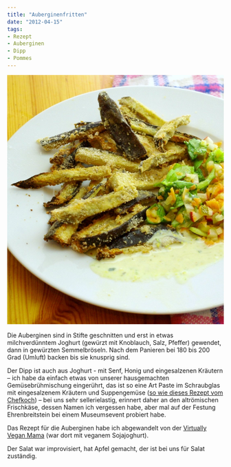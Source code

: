 ```yaml
---
title: "Auberginenfritten"
date: "2012-04-15" 
tags:
- Rezept
- Auberginen
- Dipp
- Pommes
---
```


[![](images/imgp8776.jpg "Auberginenfritten")](http://apfeleimer.wordpress.com/?attachment_id=285)

Die Auberginen sind in Stifte geschnitten und erst in etwas milchverdünntem Joghurt (gewürzt mit Knoblauch, Salz, Pfeffer) gewendet, dann in gewürzten Semmelbröseln. Nach dem Panieren bei 180 bis 200 Grad (Umluft) backen bis sie knusprig sind. 

Der Dipp ist auch aus Joghurt - mit Senf, Honig und eingesalzenen Kräutern – ich habe da einfach etwas von unserer hausgemachten Gemüsebrühmischung eingerührt, das ist so eine Art Paste im Schraubglas mit eingesalzenem Kräutern und Suppengemüse ([so wie dieses Rezept vom Chefkoch](http://www.chefkoch.de/rezepte/1430921247984100/Eingesalzenes-Gemuese-fuer-Gemuesebruehe.html)) – bei uns sehr sellerielastig, erinnert daher an den altrömischen Frischkäse, dessen Namen ich vergessen habe, aber mal auf der Festung Ehrenbreitstein bei einem Museumsevent probiert habe. 

Das Rezept für die Auberginen habe ich abgewandelt von der [Virtually Vegan Mama](http://virtuallyveganmama.com/2011/06/baked-eggplant-fries-with-lemon-dill-dipping-sauce.html) (war dort mit veganem Sojajoghurt). 

Der Salat war improvisiert, hat Apfel gemacht, der ist bei uns für Salat zuständig.
